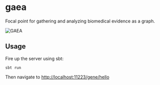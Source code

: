 # gaea

Focal point for gathering and analyzing biomedical evidence as a graph.

![GAEA](https://github.com/bmeg/funnel/blob/master/resources/gaea.jpg)

## Usage

Fire up the server using sbt:

```
sbt run
```

Then navigate to [http://localhost:11223/gene/hello](http://localhost:11223/gene/hello)